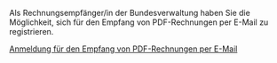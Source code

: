 <!--
                                Source URL: https://www.efv.admin.ch/efv/de/home/efv/erechnung/e-rechnung-empfangen.html
                                Page ID: 10
                                -->

                                
Als Rechnungsempfänger/in der Bundesverwaltung haben Sie die Möglichkeit, sich für den Empfang von PDF\-Rechnungen per E\-Mail zu registrieren.


[Anmeldung für den Empfang von PDF\-Rechnungen per E\-Mail](/efv/de/home/efv/erechnung/pdf-rg-mail.html)


